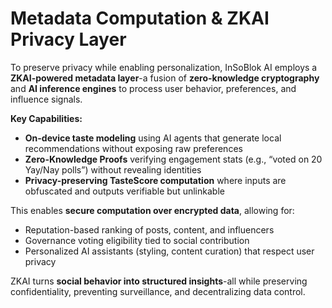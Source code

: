 # Metadata Computation & ZKAI Privacy Layer

To preserve privacy while enabling personalization, InSoBlok AI employs a **ZKAI-powered metadata layer**-a fusion of **zero-knowledge cryptography** and **AI inference engines** to process user behavior, preferences, and influence signals.

**Key Capabilities:**

* **On-device taste modeling** using AI agents that generate local recommendations without exposing raw preferences
* **Zero-Knowledge Proofs** verifying engagement stats (e.g., “voted on 20 Yay/Nay polls”) without revealing identities
* **Privacy-preserving TasteScore computation** where inputs are obfuscated and outputs verifiable but unlinkable

This enables **secure computation over encrypted data**, allowing for:

* Reputation-based ranking of posts, content, and influencers
* Governance voting eligibility tied to social contribution
* Personalized AI assistants (styling, content curation) that respect user privacy

ZKAI turns **social behavior into structured insights**-all while preserving confidentiality, preventing surveillance, and decentralizing data control.
